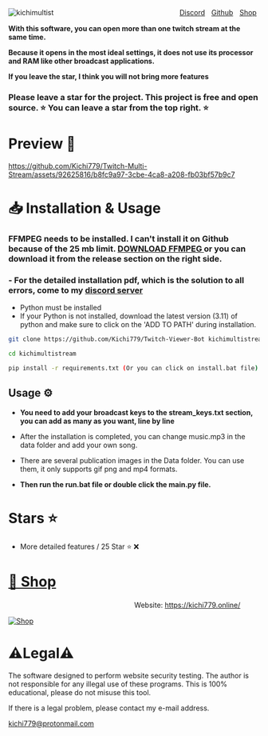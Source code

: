 ![kichimultist](https://github.com/Kichi779/Twitch-Multi-Stream/assets/92625816/a460cc5c-c4fc-4ba0-953d-6cb01d8f6f49)
ㅤㅤㅤㅤㅤㅤㅤㅤㅤㅤㅤㅤㅤㅤㅤㅤㅤㅤㅤ
[Discord](https://discord.gg/fesaScZqpn)ㅤ[Github](https://github.com/Kichi779)ㅤ[Shop](https://kichi779.online/)


**With this software, you can open more than one twitch stream at the same time.**

**Because it opens in the most ideal settings, it does not use its processor and RAM like other broadcast applications.**

**If you leave the star, I think you will not bring more features**



### Please leave a star for the project. This project is free and open source. ⭐ You can leave a star from the top right. ⭐



# Preview 💬
https://github.com/Kichi779/Twitch-Multi-Stream/assets/92625816/b8fc9a97-3cbe-4ca8-a208-fb03bf57b9c7



# 📥 Installation & Usage

### **FFMPEG needs to be installed. I can't install it on Github because of the 25 mb limit. [DOWNLOAD FFMPEG ](https://files.fm/f/3erbuq3np) or you can download it from the release section on the right side.**

### - For the detailed installation pdf, which is the solution to all errors, come to my [discord server](https://discord.gg/UkSJP8RUxc)

- Python must be installed
- If your Python is not installed, download the latest version (3.11) of python and make sure to click on the 'ADD TO PATH' during installation.

  
```sh
git clone https://github.com/Kichi779/Twitch-Viewer-Bot kichimultistream

cd kichimultistream

pip install -r requirements.txt (Or you can click on install.bat file)
```
## Usage ⚙️


- **You need to add your broadcast keys to the stream_keys.txt section, you can add as many as you want, line by line**

- After the installation is completed, you can change music.mp3 in the data folder and add your own song.

- There are several publication images in the Data folder. You can use them, it only supports gif png and mp4 formats.

- **Then run the run.bat file or double click the main.py file.**


# Stars ⭐
- More detailed features / 25 Star ⭐ ❌

# [🛒 Shop](https://kichi779.online/)
  ㅤㅤ  ㅤ
ㅤㅤㅤㅤㅤㅤㅤㅤㅤㅤㅤㅤㅤㅤㅤㅤWebsite: https://kichi779.online/

 [![Shop](https://user-images.githubusercontent.com/92625816/230799946-2af1a68f-ebcf-4379-9d00-0921e9c799bb.png)](https://github.com/Kichi779/Kichi779-SMM-Shop)


# ⚠️Legal⚠️

The software designed to perform website security testing. The author is not responsible for any illegal use of these programs. This is 100% educational, please do not misuse this tool. 

If there is a legal problem, please contact my e-mail address. 

kichi779@protonmail.com

